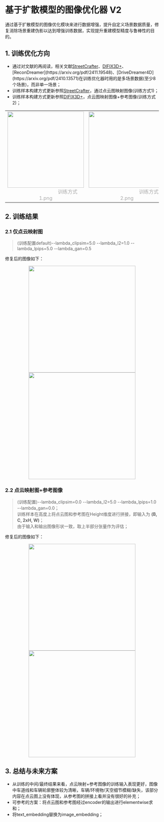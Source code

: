 # 基于扩散模型的图像优化器 V2
通过基于扩散模型的图像优化模块来进行数据增强，提升自定义场景数据质量，修复消除场景重建伪影以达到增强训练数据，实现提升重建模型精度与鲁棒性的目的。

## 1. 训练优化方向
- 通过对文献的再阅读，相关文献[StreetCrafter](https://arxiv.org/abs/2412.13188)、[DIFIX3D+](https://arxiv.org/pdf/2503.01774?)、[ReconDreamer](https://arxiv.org/pdf/2411.19548)、[DriveDreamer4D](https://arxiv.org/pdf/2410.13571)在训练优化器时用的是多场景数据(至少8个场景)，而非单一场景；
- 训练样本构建方式更新参照[StreetCrafter](https://arxiv.org/abs/2412.13188)，通过点云图映射图像(训练方式1)；
- 训练样本构建方式更新参照[DIFIX3D+](https://arxiv.org/pdf/2503.01774?)，点云图映射图像+参考图像(训练方式2)；

<table rules="none" align="center">
  <tr>
    <td> 
      <center>
        <img src="https://github.com/user-attachments/assets/71f4672b-6dae-43bc-ba60-ff633032bf11" height="250px">
        <br/>
        <font color="AAAAAA">&emsp;&emsp;&emsp;&emsp;&emsp;&emsp;&emsp;&emsp;&emsp;训练方式1.png</font>
      </center>
    </td>
    <td>
      <center>
        <img src="https://github.com/user-attachments/assets/bd060d71-5596-429f-b16b-a73a4d5cd9bb" height="250px">
        <br/>
        <font color="AAAAAA">&emsp;&emsp;&emsp;&emsp;&emsp;&emsp;&emsp;&emsp;&emsp;训练方式2.png</font>
      </center>
    </td>
  </tr>
</table>

## 2. 训练结果
### 2.1 仅点云映射图

> (训练配置default)--lambda_clipsim=5.0 --lambda_l2=1.0 --lambda_lpips=5.0 --lambda_gan=0.5

修复后的图像如下：

<div align=center>
<img src="https://github.com/user-attachments/assets/63d41bd9-3363-43a5-8350-1bb6440faac9" width="350px">
<img src="https://github.com/user-attachments/assets/db914ce1-57ce-4062-907a-e9cecaad5590" width="350px">
</div>

### 2.2 点云映射图+参考图像

> (训练配置)--lambda_clipsim=0.0 --lambda_l2=5.0 --lambda_lpips=1.0 --lambda_gan=0.0；   
> 训练样本在高度上将点云图和参考图在Height维度进行拼接，即输入为 **(B, C, 2xH, W)**；   
> 由于输入和输出图像形状一致，取上半部分张量作为评估；

修复后的图像如下：

<div align=center>
<img src="https://github.com/user-attachments/assets/36814cb7-2035-42ab-8147-c3c7e9b632ff" width="350px">
<img src="https://github.com/user-attachments/assets/9d727f17-696d-45f7-9557-7b438679d756" width="350px">
</div>


## 3. 总结与未来方案

- 从训练的中间/最终结果来看，点云映射+参考图像的训练输入表现更好，图像中车道线和车辆轮廓整体较为清晰，车辆/环境物/天空细节模糊/缺失，该部分内容在点云图上没有体现，从参考图的拼接上看并没有很好的补充；
- 可参考的方案：将点云图和参考图经过encoder的输出进行elementwise求和；
- 将text_embedding替换为image_embedding；
